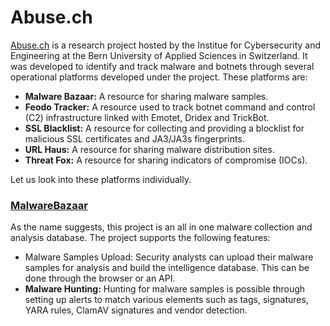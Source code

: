 # Abuse.ch

[Abuse.ch](https://abuse.ch/) is a research project hosted by the Institue for Cybersecurity and Engineering at the Bern University of Applied Sciences in Switzerland. It was developed to identify and track malware and botnets through several operational platforms developed under the project. These platforms are:

* **Malware Bazaar:**  A resource for sharing malware samples.
* **Feodo Tracker:**  A resource used to track botnet command and control (C2) infrastructure linked with Emotet, Dridex and TrickBot.
* **SSL Blacklist:**  A resource for collecting and providing a blocklist for malicious SSL certificates and JA3/JA3s fingerprints.
* **URL Haus:**  A resource for sharing malware distribution sites.
* **Threat Fox:**  A resource for sharing indicators of compromise (IOCs).

Let us look into these platforms individually.

### [MalwareBazaar](https://bazaar.abuse.ch/)

As the name suggests, this project is an all in one malware collection and analysis database. The project supports the following features:

* Malware Samples Upload: Security analysts can upload their malware samples for analysis and build the intelligence database. This can be done through the browser or an API.
* **Malware Hunting:** Hunting for malware samples is possible through setting up alerts to match various elements such as tags, signatures, YARA rules, ClamAV signatures and vendor detection.
